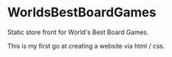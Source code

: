 # WorldsBestBoardGames
Static store front for World's Best Board Games.

This is my first go at creating a website via html / css. 
